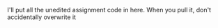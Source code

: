 I'll put all the unedited assignment code in here.
When you pull it, don't accidentally overwrite it
